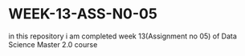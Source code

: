 # WEEK-13-ASS-N0-05
 in this repository i am completed week 13(Assignment no 05) of Data Science Master 2.0 course
